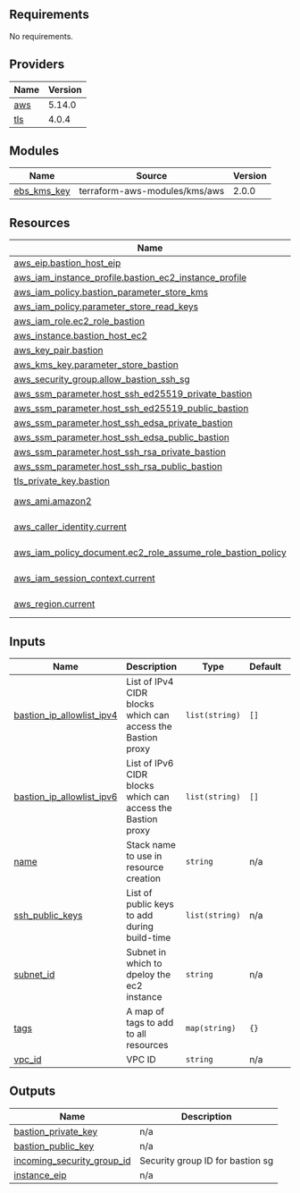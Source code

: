 <!-- BEGIN_TF_DOCS -->
## Requirements

No requirements.

## Providers

| Name | Version |
|------|---------|
| <a name="provider_aws"></a> [aws](#provider\_aws) | 5.14.0 |
| <a name="provider_tls"></a> [tls](#provider\_tls) | 4.0.4 |

## Modules

| Name | Source | Version |
|------|--------|---------|
| <a name="module_ebs_kms_key"></a> [ebs\_kms\_key](#module\_ebs\_kms\_key) | terraform-aws-modules/kms/aws | 2.0.0 |

## Resources

| Name | Type |
|------|------|
| [aws_eip.bastion_host_eip](https://registry.terraform.io/providers/hashicorp/aws/latest/docs/resources/eip) | resource |
| [aws_iam_instance_profile.bastion_ec2_instance_profile](https://registry.terraform.io/providers/hashicorp/aws/latest/docs/resources/iam_instance_profile) | resource |
| [aws_iam_policy.bastion_parameter_store_kms](https://registry.terraform.io/providers/hashicorp/aws/latest/docs/resources/iam_policy) | resource |
| [aws_iam_policy.parameter_store_read_keys](https://registry.terraform.io/providers/hashicorp/aws/latest/docs/resources/iam_policy) | resource |
| [aws_iam_role.ec2_role_bastion](https://registry.terraform.io/providers/hashicorp/aws/latest/docs/resources/iam_role) | resource |
| [aws_instance.bastion_host_ec2](https://registry.terraform.io/providers/hashicorp/aws/latest/docs/resources/instance) | resource |
| [aws_key_pair.bastion](https://registry.terraform.io/providers/hashicorp/aws/latest/docs/resources/key_pair) | resource |
| [aws_kms_key.parameter_store_bastion](https://registry.terraform.io/providers/hashicorp/aws/latest/docs/resources/kms_key) | resource |
| [aws_security_group.allow_bastion_ssh_sg](https://registry.terraform.io/providers/hashicorp/aws/latest/docs/resources/security_group) | resource |
| [aws_ssm_parameter.host_ssh_ed25519_private_bastion](https://registry.terraform.io/providers/hashicorp/aws/latest/docs/resources/ssm_parameter) | resource |
| [aws_ssm_parameter.host_ssh_ed25519_public_bastion](https://registry.terraform.io/providers/hashicorp/aws/latest/docs/resources/ssm_parameter) | resource |
| [aws_ssm_parameter.host_ssh_edsa_private_bastion](https://registry.terraform.io/providers/hashicorp/aws/latest/docs/resources/ssm_parameter) | resource |
| [aws_ssm_parameter.host_ssh_edsa_public_bastion](https://registry.terraform.io/providers/hashicorp/aws/latest/docs/resources/ssm_parameter) | resource |
| [aws_ssm_parameter.host_ssh_rsa_private_bastion](https://registry.terraform.io/providers/hashicorp/aws/latest/docs/resources/ssm_parameter) | resource |
| [aws_ssm_parameter.host_ssh_rsa_public_bastion](https://registry.terraform.io/providers/hashicorp/aws/latest/docs/resources/ssm_parameter) | resource |
| [tls_private_key.bastion](https://registry.terraform.io/providers/hashicorp/tls/latest/docs/resources/private_key) | resource |
| [aws_ami.amazon2](https://registry.terraform.io/providers/hashicorp/aws/latest/docs/data-sources/ami) | data source |
| [aws_caller_identity.current](https://registry.terraform.io/providers/hashicorp/aws/latest/docs/data-sources/caller_identity) | data source |
| [aws_iam_policy_document.ec2_role_assume_role_bastion_policy](https://registry.terraform.io/providers/hashicorp/aws/latest/docs/data-sources/iam_policy_document) | data source |
| [aws_iam_session_context.current](https://registry.terraform.io/providers/hashicorp/aws/latest/docs/data-sources/iam_session_context) | data source |
| [aws_region.current](https://registry.terraform.io/providers/hashicorp/aws/latest/docs/data-sources/region) | data source |

## Inputs

| Name | Description | Type | Default | Required |
|------|-------------|------|---------|:--------:|
| <a name="input_bastion_ip_allowlist_ipv4"></a> [bastion\_ip\_allowlist\_ipv4](#input\_bastion\_ip\_allowlist\_ipv4) | List of IPv4 CIDR blocks which can access the Bastion proxy | `list(string)` | `[]` | no |
| <a name="input_bastion_ip_allowlist_ipv6"></a> [bastion\_ip\_allowlist\_ipv6](#input\_bastion\_ip\_allowlist\_ipv6) | List of IPv6 CIDR blocks which can access the Bastion proxy | `list(string)` | `[]` | no |
| <a name="input_name"></a> [name](#input\_name) | Stack name to use in resource creation | `string` | n/a | yes |
| <a name="input_ssh_public_keys"></a> [ssh\_public\_keys](#input\_ssh\_public\_keys) | List of public keys to add during build-time | `list(string)` | n/a | yes |
| <a name="input_subnet_id"></a> [subnet\_id](#input\_subnet\_id) | Subnet in which to dpeloy the ec2 instance | `string` | n/a | yes |
| <a name="input_tags"></a> [tags](#input\_tags) | A map of tags to add to all resources | `map(string)` | `{}` | no |
| <a name="input_vpc_id"></a> [vpc\_id](#input\_vpc\_id) | VPC ID | `string` | n/a | yes |

## Outputs

| Name | Description |
|------|-------------|
| <a name="output_bastion_private_key"></a> [bastion\_private\_key](#output\_bastion\_private\_key) | n/a |
| <a name="output_bastion_public_key"></a> [bastion\_public\_key](#output\_bastion\_public\_key) | n/a |
| <a name="output_incoming_security_group_id"></a> [incoming\_security\_group\_id](#output\_incoming\_security\_group\_id) | Security group ID for bastion sg |
| <a name="output_instance_eip"></a> [instance\_eip](#output\_instance\_eip) | n/a |
<!-- END_TF_DOCS -->